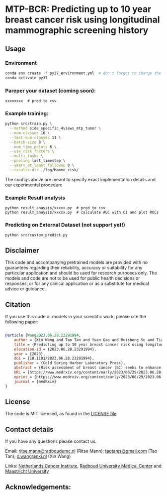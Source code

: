 # MTP-BCR: Predicting up to 10 year breast cancer risk using longitudinal mammographic screening history


## Usage
### Environment
```bash
conda env create -f py37_environment.yml  # don't forget to change the path
conda activate py37
```

### Pareper your dataset (coming soon):
```
xxxxxxxx  # pred to csv
```

### Example training:
```bash
python src/train.py \
  --method side_specific_4views_mtp_tumor \
  --num-classes 16 \
  --test-num-classes 11 \
  --batch-size 8 \
  --num_time_points 6 \
  --use_risk_factors \
  --multi_tasks \
  --pooling last_timestep \
  --years_at_least_followup 0 \
  --results-dir ./log/Mammo_risk/
```

The configs above are meant to specify exact implementation details and our experimental procedure

### Example Result analysis
```
python result_anaysis/xxxxx.py  # pred to csv
python result_anaysis/xxxxx.py  # calculate AUC with CI and plot ROCs
```

### Predicting on External Dataset (not support yet!)
```
python src/custom_predict.py
```


## Disclaimer

This code and accompanying pretrained models are provided with no guarantees
regarding their reliability, accuracy or suitability for any particular
application and should be used for research purposes only. The models and code
are not to be used for public health decisions or responses, or for any
clinical application or as a substitute for medical advice or guidance.


## Citation
If you use this code or models in your scientific work, please cite the following paper:
```bibtex

@article {Wang2023.06.28.23291994,
	author = {Xin Wang and Tao Tan and Yuan Gao and Ruisheng Su and Tianyu Zhang and Luyi Han and Jonas Teuwen and Anna D{\textquoteright}Angelo and Caroline A. Drukker and Marjanka K. Schmidt and Regina Beets-Tan and Nico Karssemeijer and Ritse Mann},
	title = {Predicting up to 10 year breast cancer risk using longitudinal mammographic screening history},
	elocation-id = {2023.06.28.23291994},
	year = {2023},
	doi = {10.1101/2023.06.28.23291994},
	publisher = {Cold Spring Harbor Laboratory Press},
	abstract = {Risk assessment of breast cancer (BC) seeks to enhance individualized screening and prevention strategies. BC risk informs healthy individuals of the short- and long-term likelihood of cancer development, also enabling detection of existing BC. Recent mammographic-based deep learning (DL) risk models outperform traditional risk factor-based models and achieve state-of-the-art (SOTA) at short-term risk prediction, but mainly use single-time exams, which seem to rely more on detecting existing lesions. We present a novel temporospatial and explainable deep learning risk model, the Multi-Time Point Breast Cancer Risk Model (MTP-BCR), which learns from longitudinal mammography data to identify subtle changes in breast tissue that may signal future malignancy. Utilizing a large in-house dataset of 171,168 screening mammograms from 42,792 consecutive exams involving 9,133 women, our model demonstrates a significant improvement in long-term (10-year) risk prediction with an area under the receiver operating characteristics (AUC) of 0.80, outperforming the traditional BCSC 10-year risk model and other SOTA methods at 5-year AUC in various screening cohorts. Furthermore, MTP-BCR provides unilateral breast-level predictions, achieving AUCs up to 0.81 and 0.77 for 5-year risk and 10-year risk assessments, respectively. The heatmaps derived from our model may help clinicians better understand the progression from normal tissue to cancerous growth, enhancing interpretability in breast cancer risk assessment.Competing Interest StatementThe authors have declared no competing interest.Funding StatementThis study was funded by Chinese Scholarship Council scholarship (CSC)Author DeclarationsI confirm all relevant ethical guidelines have been followed, and any necessary IRB and/or ethics committee approvals have been obtained.YesThe details of the IRB/oversight body that provided approval or exemption for the research described are given below:This study was approved by the Netherlands Cancer Institute(NKI) institutional review board.I confirm that all necessary patient/participant consent has been obtained and the appropriate institutional forms have been archived, and that any patient/participant/sample identifiers included were not known to anyone (e.g., hospital staff, patients or participants themselves) outside the research group so cannot be used to identify individuals.YesI understand that all clinical trials and any other prospective interventional studies must be registered with an ICMJE-approved registry, such as ClinicalTrials.gov. I confirm that any such study reported in the manuscript has been registered and the trial registration ID is provided (note: if posting a prospective study registered retrospectively, please provide a statement in the trial ID field explaining why the study was not registered in advance).Yes I have followed all appropriate research reporting guidelines, such as any relevant EQUATOR Network research reporting checklist(s) and other pertinent material, if applicable.YesThe inhouse dataset is used under license to the respective hospital system for the current study and is not publicly available.},
	URL = {https://www.medrxiv.org/content/early/2023/06/29/2023.06.28.23291994},
	eprint = {https://www.medrxiv.org/content/early/2023/06/29/2023.06.28.23291994.full.pdf},
	journal = {medRxiv}
}

```

## License

The code is MIT licensed, as found in the [LICENSE file](LICENSE)

## Contact details
If you have any questions please contact us. 

Email: ritse.mann@radboudumc.nl (Ritse Mann); taotanjs@gmail.com (Tao Tan); x.wang@nki.nl (Xin Wang)

Links: [Netherlands Cancer Institute](https://www.nki.nl/), 
[Radboud University Medical Center](https://www.radboudumc.nl/en/patient-care) and 
[Maastricht University](https://www.maastrichtuniversity.nl/nl)

## Acknowledgements:
